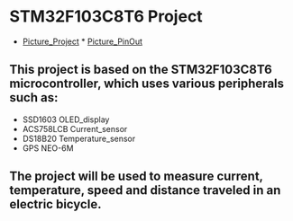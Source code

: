 # STM32F103C8T6 Project 
* [Picture_Project](https://github.com/mateuszpiwowarski/OLED_GPS_AS_DS_V1.0/blob/main/PROJECT_PHOTO.jpg?raw=true) * [Picture_PinOut](https://github.com/mateuszpiwowarski/OLED_GPS_AS_DS_V1.0/blob/main/STM32PINOUT.jpg?raw=true)

## This project is based on the STM32F103C8T6 microcontroller, which uses various peripherals such as:

* SSD1603 OLED_display
* ACS758LCB Current_sensor
* DS18B20 Temperature_sensor
* GPS NEO-6M
## The project will be used to measure current, temperature, speed and distance traveled in an electric bicycle.
